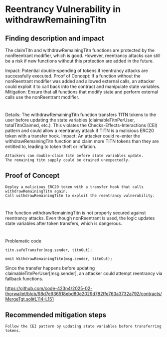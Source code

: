 # Reentrancy Vulnerability in withdrawRemainingTitn

## Finding description and impact

The claimTitn and withdrawRemainingTitn functions are protected by the nonReentrant modifier, which is good. However, reentrancy attacks can still be a risk if new functions without this protection are added in the future.

Impact: Potential double-spending of tokens if reentrancy attacks are successfully executed. Proof of Concept: If a function without the nonReentrant modifier was added and allowed external calls, an attacker could exploit it to call back into the contract and manipulate state variables. Mitigation: Ensure that all functions that modify state and perform external calls use the nonReentrant modifier.

#

Details: The withdrawRemainingTitn function transfers TITN tokens to the user before updating the state variables (claimableTitnPerUser, totalTitnClaimed, etc.). This violates the Checks-Effects-Interactions (CEI) pattern and could allow a reentrancy attack if TITN is a malicious ERC20 token with a transfer hook.
Impact: An attacker could re-enter the withdrawRemainingTitn function and claim more TITN tokens than they are entitled to, leading to token theft or inflation.

    Attackers can double-claim titn before state variables update.
    The remaining titn supply could be drained unexpectedly.



## Proof of Concept


    Deploy a malicious ERC20 token with a transfer hook that calls withdrawRemainingTitn again.
    Call withdrawRemainingTitn to exploit the reentrancy vulnerability.

#
The function withdrawRemainingTitn is not properly secured against reentrancy attacks. Even though nonReentrant is used, the logic updates state variables after token transfers, which is dangerous.

#
Problematic code
```solidity
titn.safeTransfer(msg.sender, titnOut);

emit WithdrawRemainingTitn(msg.sender, titnOut);
```
Since the transfer happens before updating claimableTitnPerUser[msg.sender], an attacker could attempt reentrancy via fallback functions.

https://github.com/code-423n4/2025-02-thorwallet/blob/98d7e936518ebd80e2029d782ffe763a3732a792/contracts/MergeTgt.sol#L114-L151

## Recommended mitigation steps

    Follow the CEI pattern by updating state variables before transferring tokens.

